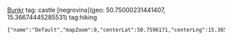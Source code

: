 [Bunkr](geo:50.7489845,15.3633231) tag: castle 
[negrovina](geo: 50.75000231441407, 15.36674445285531) tag:hiking
```mapview
{"name":"Default","mapZoom":8,"centerLat":50.7596171,"centerLng":15.3658974,"query":"","chosenMapSource":0,"showLinks":false,"linkColor":"red"}
```
